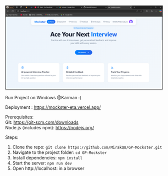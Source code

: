 
![Alt text](Screenshot%202025-03-19%20235148.png)

Run Project on Windows @Karman :(

Deployment : https://mockster-eta.vercel.app/

Prerequisites:  
Git: https://git-scm.com/downloads  
Node.js (includes npm): https://nodejs.org/  

Steps:  
1. Clone the repo: `git clone https://github.com/MirakQ8/GP-Mockster.git`  
2. Navigate to the project folder: `cd GP-Mockster`  
3. Install dependencies: `npm install`  
4. Start the server: `npm run dev`  
5. Open http://localhost: in a browser  

